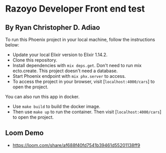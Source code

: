 # Razoyo Developer Front end test
## By Ryan Christopher D. Adiao

To run this Phoenix project in your local machine, follow the instructions below:
  * Update your local Elixir version to Elixir 1.14.2. 
  * Clone this repository.
  * Install dependencies with `mix deps.get`. Don't need to run mix ecto.create. This project doesn't need a database.
  * Start Phoenix endpoint with `mix phx.server` to access.
  * To access the project in your browser, visit [`localhost:4000/cars`] to open the project.

You can also run this app in docker.
  * Use `make build` to build the docker image.
  * Then use `make up` to run the container. Then visit [`localhost:4000/cars`] to open the project.
## Loom Demo 
* https://loom.com/share/af688f40fd7541b39461d55201138ff9